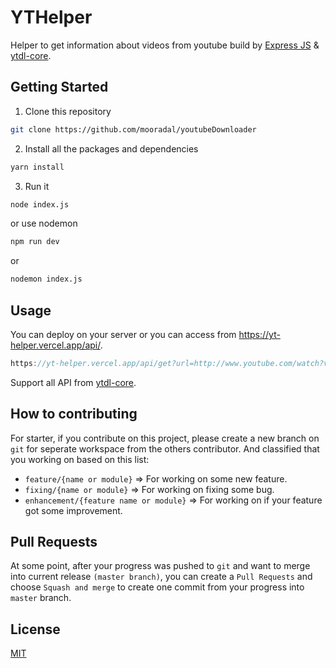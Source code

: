 # YTHelper

Helper to get information about videos from youtube build by [Express JS](https://expressjs.com/) & [ytdl-core](https://github.com/fent/node-ytdl-core).

## Getting Started

1. Clone this repository
```bash
git clone https://github.com/mooradal/youtubeDownloader
```

2. Install all the packages and dependencies
```bash
yarn install
```

3. Run it
```bash
node index.js
```

or use nodemon

```bash
npm run dev
```
or
```bash
nodemon index.js
```

## Usage
You can deploy on your server or you can access from https://yt-helper.vercel.app/api/.
```js
https://yt-helper.vercel.app/api/get?url=http://www.youtube.com/watch?v=aqz-KE-bpKQ
```
Support all API from [ytdl-core](https://github.com/fent/node-ytdl-core).

## How to contributing
For starter, if you contribute on this project, please create a new branch on `git` for seperate
workspace from the others contributor. And classified that you working on based on this list:
- `feature/{name or module}` => For working on some new feature.
- `fixing/{name or module}` => For working on fixing some bug.
- `enhancement/{feature name or module}` => For working on if your feature got some improvement.

## Pull Requests
At some point, after your progress was pushed to `git` and want to merge into current release `(master branch)`,
you can create a `Pull Requests` and choose `Squash and merge` to create one commit from your progress
into `master` branch. 

## License

[MIT](https://choosealicense.com/licenses/mit/)
